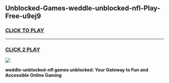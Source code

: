 
## Unblocked-Games-weddle-unblocked-nfl-Play-Free-u9ej9
<h3>
<a href="https://premium76.site?title=weddle-unblocked-nfl&ref=19M">CLICK TO PLAY</a></h3>
<hr>

<h3>
<a href="https://premium76.site?title=weddle-unblocked-nfl&ref=19M">CLICK 2 PLAY</a>
  
</h3>

<a href="https://premium76.site?title=weddle-unblocked-nfl&ref=19M"><img src="https://clearcache.store/games.png"></a>


**weddle-unblocked-nfl games unblocked: Your Gateway to Fun and Accessible Online Gaming**
